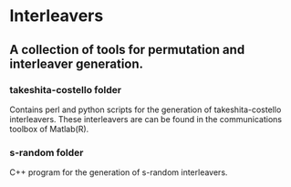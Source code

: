 # Interleavers

## A collection of tools for permutation and interleaver generation.

### takeshita-costello folder
Contains perl and python scripts for the generation of takeshita-costello interleavers.
These interleavers are can be found in the communications toolbox of Matlab(R).

### s-random folder
C++ program for the generation of s-random interleavers.
